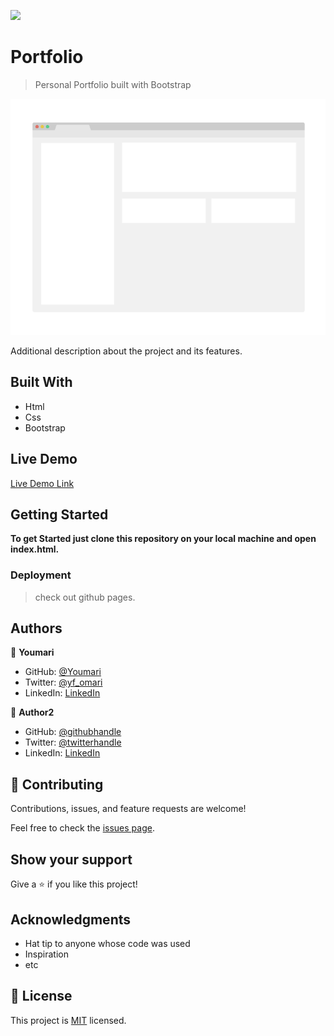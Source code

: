 ![](https://img.shields.io/badge/Microverse-blueviolet)

# Portfolio

> Personal Portfolio built with Bootstrap

![screenshot](./app_screenshot.png)

Additional description about the project and its features.

## Built With

- Html
- Css
- Bootstrap

## Live Demo

[Live Demo Link](https://livedemo.com)


## Getting Started

**To get Started just clone this repository on your local machine and open index.html.**

### Deployment
 > check out github pages.



## Authors

👤 **Youmari**

- GitHub: [@Youmari](https://github.com/youmari)
- Twitter: [@yf_omari](https://twitter.com/yf_omari)
- LinkedIn: [LinkedIn](https://linkedin.com/yassine-omari-945114190/)

👤 **Author2**

- GitHub: [@githubhandle](https://github.com/githubhandle)
- Twitter: [@twitterhandle](https://twitter.com/twitterhandle)
- LinkedIn: [LinkedIn](https://linkedin.com/in/linkedinhandle)

## 🤝 Contributing

Contributions, issues, and feature requests are welcome!

Feel free to check the [issues page](../../issues/).

## Show your support

Give a ⭐️ if you like this project!

## Acknowledgments

- Hat tip to anyone whose code was used
- Inspiration
- etc

## 📝 License

This project is [MIT](./MIT.md) licensed.
